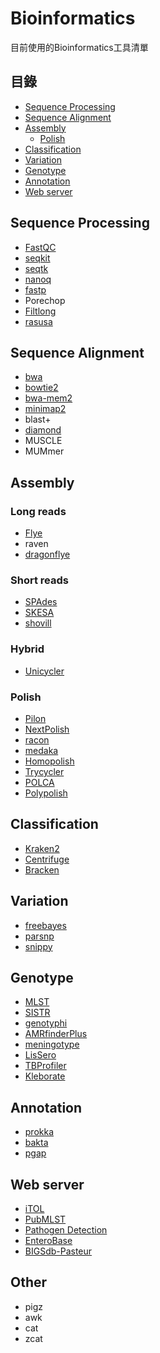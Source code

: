 # Bioinformatics
目前使用的Bioinformatics工具清單

## 目錄
- [Sequence Processing](#sequence-processing)
- [Sequence Alignment](#sequence-slignment)
- [Assembly](#Assembly)
  - [Polish](#Polish)
- [Classification](#Classification)
- [Variation](#variation)
- [Genotype](#genotype)
- [Annotation](#annotation)
- [Web server](#web-server)

## Sequence Processing
* [FastQC](https://www.bioinformatics.babraham.ac.uk/projects/fastqc)
* [seqkit](https://bioinf.shenwei.me/seqkit/)
* [seqtk](https://github.com/lh3/seqtk)
* [nanoq](https://github.com/esteinig/nanoq)
* [fastp](https://github.com/OpenGene/fastp)
* Porechop
* [Filtlong](https://github.com/rrwick/Filtlong)
* [rasusa](https://github.com/mbhall88/rasusa)

## Sequence Alignment
* [bwa](https://github.com/lh3/bwa)
* [bowtie2](https://github.com/BenLangmead/bowtie2)
* [bwa-mem2](https://github.com/bwa-mem2/bwa-mem2)
* [minimap2](https://github.com/lh3/minimap2)
* blast+
* [diamond](https://github.com/bbuchfink/diamond)
* MUSCLE
* MUMmer

## Assembly
### Long reads
* [Flye](https://github.com/fenderglass/Flye)
* raven
* [dragonflye](https://github.com/rpetit3/dragonflye)
### Short reads
* [SPAdes](https://cab.spbu.ru/software/spades/)
* [SKESA](https://github.com/ncbi/SKESA)
* [shovill](https://github.com/tseemann/shovill)

### Hybrid
* [Unicycler](https://github.com/rrwick/Unicycler)

### Polish
* [Pilon](https://github.com/broadinstitute/pilon)
* [NextPolish](https://github.com/Nextomics/NextPolish)
* [racon](https://github.com/lbcb-sci/racon)
* [medaka](https://github.com/nanoporetech/medaka)
* [Homopolish](https://github.com/ythuang0522/homopolish)
* [Trycycler](https://github.com/rrwick/Trycycler)
* [POLCA](https://github.com/alekseyzimin/masurca#polca)
* [Polypolish](https://github.com/rrwick/Polypolish)

## Classification
* [Kraken2](https://ccb.jhu.edu/software/kraken2/)
* [Centrifuge](https://ccb.jhu.edu/software/centrifuge/)
* [Bracken](https://ccb.jhu.edu/software/bracken/)

## Variation
* [freebayes](https://github.com/freebayes/freebayes)
* [parsnp](https://github.com/marbl/parsnp)
* [snippy](https://github.com/tseemann/snippy)

## Genotype
* [MLST](https://github.com/tseemann/mlst)
* [SISTR](https://github.com/phac-nml/sistr_cmd)
* [genotyphi](https://github.com/katholt/genotyphi)
* [AMRfinderPlus](https://github.com/ncbi/amr)
* [meningotype](https://github.com/MDU-PHL/meningotype)
* [LisSero](https://github.com/MDU-PHL/LisSero)
* [TBProfiler](https://github.com/jodyphelan/TBProfiler)
* [Kleborate](https://github.com/katholt/Kleborate)

## Annotation
* [prokka](https://github.com/tseemann/prokka)
* [bakta](https://github.com/oschwengers/bakta)
* [pgap](https://github.com/ncbi/pgap)

## Web server
- [iTOL](https://itol.embl.de/)
- [PubMLST](https://pubmlst.org/)
- [Pathogen Detection](https://www.ncbi.nlm.nih.gov/pathogens/)
- [EnteroBase](https://enterobase.warwick.ac.uk/)
- [BIGSdb-Pasteur](https://bigsdb.pasteur.fr/)

## Other
- pigz
- awk
- cat
- zcat
